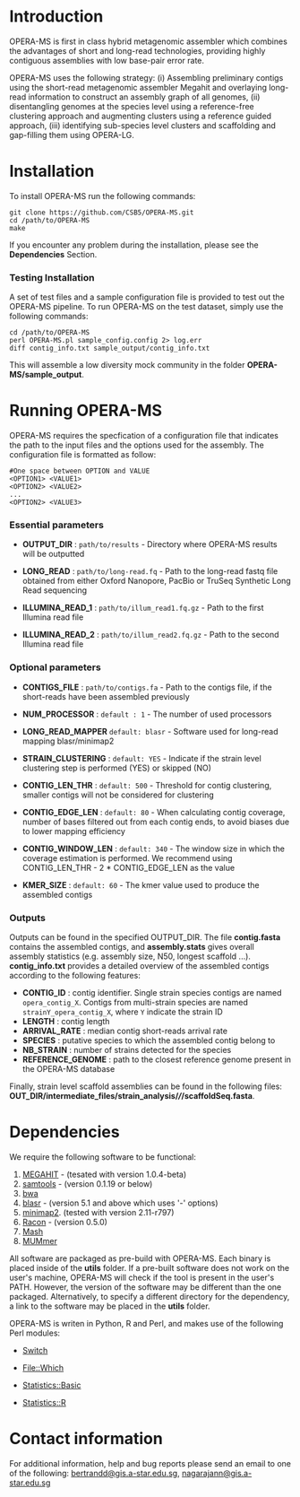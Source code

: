 # Introduction 
OPERA-MS is first in class hybrid metagenomic assembler which combines the advantages of short and long-read technologies, providing highly contiguous assemblies with low base-pair error rate.

OPERA-MS uses the following strategy: (i) Assembling preliminary contigs using the short-read metagenomic assembler Megahit and overlaying long-read information to construct an assembly graph of all genomes, (ii) disentangling genomes at the species level using a reference-free clustering approach and augmenting clusters using a reference guided approach, (iii) identifying sub-species level clusters and scaffolding and gap-filling them using OPERA-LG. 

# Installation

To install OPERA-MS run the following commands:

~~~~
git clone https://github.com/CSB5/OPERA-MS.git
cd /path/to/OPERA-MS
make
~~~~
If you encounter any problem during the installation, please see the **Dependencies** Section. 

### Testing Installation

A set of test files and a sample configuration file is provided to test out the OPERA-MS pipeline. To run OPERA-MS on the test dataset, simply use the following commands: 
~~~~
cd /path/to/OPERA-MS
perl OPERA-MS.pl sample_config.config 2> log.err
diff contig_info.txt sample_output/contig_info.txt
~~~~
This will assemble a low diversity mock community in the folder __OPERA-MS/sample_output__. 

# Running OPERA-MS

OPERA-MS requires the specfication of a configuration file that indicates the path to the input files and the options used for the assembly.
The configuration file is formatted as follow:

~~~~
#One space between OPTION and VALUE
<OPTION1> <VALUE1> 
<OPTION2> <VALUE2>
...
<OPTION2> <VALUE3>
~~~~

### Essential parameters

- **OUTPUT_DIR** : `path/to/results` - Directory where OPERA-MS results will be outputted

- **LONG_READ** : `path/to/long-read.fq` - Path to the long-read fastq file obtained from either Oxford Nanopore, PacBio or TruSeq Synthetic Long Read sequencing

- **ILLUMINA_READ_1** : `path/to/illum_read1.fq.gz` - Path to the first Illumina read file

- **ILLUMINA_READ_2** : `path/to/illum_read2.fq.gz` - Path to the second Illumina read file

### Optional parameters 

- **CONTIGS_FILE** : `path/to/contigs.fa` - Path to the contigs file, if the short-reads have been assembled previously

- **NUM_PROCESSOR** : `default : 1` - The number of used processors

- **LONG_READ_MAPPER** `default: blasr` - Software used for long-read mapping blasr/minimap2

- **STRAIN_CLUSTERING** : `default: YES` - Indicate if the strain level clustering step is performed (YES) or skipped (NO)

- **CONTIG_LEN_THR** : `default: 500` - Threshold for contig clustering, smaller contigs will not be considered for clustering

- **CONTIG_EDGE_LEN** : `default: 80` - When calculating contig coverage, number of bases filtered out from each contig ends, to avoid biases due to lower mapping efficiency

- **CONTIG_WINDOW_LEN** : `default: 340` - The window size in which the coverage estimation is performed. We recommend using CONTIG_LEN_THR - 2 * CONTIG_EDGE_LEN as the value

- **KMER_SIZE** : `default: 60` - The kmer value used to produce the assembled contigs


### Outputs

Outputs can be found in the specified OUTPUT_DIR.
The file __contig.fasta__ contains the assembled contigs, and __assembly.stats__ gives overall assembly statistics (e.g. assembly size, N50, longest scaffold ...).
__contig_info.txt__ provides a detailed overview of the assembled contigs according to the following features:
- **CONTIG_ID** : contig identifier. Single strain species contigs are named `opera_contig_X`. Contigs from multi-strain species are named `strainY_opera_contig_X`, where `Y` indicate the strain ID
- **LENGTH** : contig length
- **ARRIVAL_RATE** : median contig short-reads arrival rate
- **SPECIES** : putative species to which the assembled contig belong to
- **NB_STRAIN** : number of strains detected for the species
- **REFERENCE_GENOME** : path to the closest reference genome present in the OPERA-MS database

Finally, strain level scaffold assemblies can be found in the following files: __OUT_DIR/intermediate_files/strain_analysis/*/*/scaffoldSeq.fasta__.

# Dependencies

We require the following software to be functional:
1) [MEGAHIT](https://github.com/voutcn/megahit) - (tesated with version 1.0.4-beta)
2) [samtools](https://github.com/samtools/samtools) - (version 0.1.19 or below)
3) [bwa](https://github.com/lh3/bwa)
4) [blasr](https://github.com/PacificBiosciences/blasr) - (version 5.1 and above which uses '-' options)
5) [minimap2]( https://github.com/lh3/minimap2). (tested with version 2.11-r797)
6) [Racon](https://github.com/isovic/racon) - (version 0.5.0)
7) [Mash](https://github.com/marbl/Mash)
8) [MUMmer](http://mummer.sourceforge.net/)

All software are packaged as pre-build with OPERA-MS. Each binary is placed inside of the __utils__ folder.
If a pre-built software does not work on the user's machine, OPERA-MS will check if the tool is present in the user's PATH. However, the version of the software may be different than the one packaged. Alternatively, to specify a different directory for the dependency, a link to the software may be placed in the  __utils__ folder.

OPERA-MS is writen in Python, R and Perl, and makes use of the following Perl modules:
- [Switch](http://search.cpan.org/~chorny/Switch-2.17/Switch.pm)

- [File::Which](https://metacpan.org/pod/File::Which)

- [Statistics::Basic](http://search.cpan.org/~jettero/Statistics-Basic-1.6611/lib/Statistics/Basic.pod)

- [Statistics::R](https://metacpan.org/pod/Statistics::R)

# Contact information
For additional information, help and bug reports please send an email to one of the following: bertrandd@gis.a-star.edu.sg, nagarajann@gis.a-star.edu.sg
